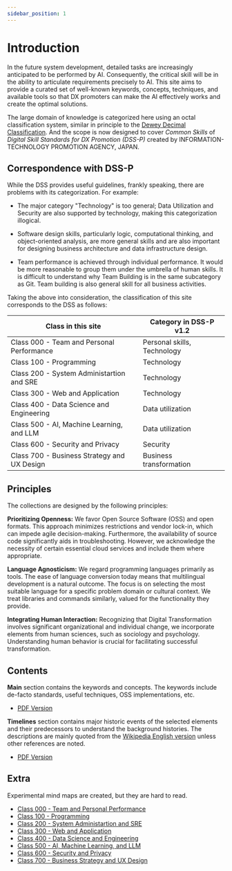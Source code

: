 ```yaml
---
sidebar_position: 1
---
```


# Introduction

In the future system development, detailed tasks are increasingly anticipated to be performed by AI. Consequently, the critical skill will be in the ability to articulate requirements precisely to AI.
This site aims to provide a curated set of well-known keywords, concepts, techniques, and available tools so that DX promoters can make the AI effectively works and create the optimal solutions.

The large domain of knowledge is categorized here using an octal classification system, similar in principle to the [Dewey Decimal Classification](https://en.wikipedia.org/wiki/Dewey_Decimal_Classification).
And the scope is now designed to cover _Common Skills_ of _Digital Skill Standards for DX Promotion (DSS-P)_ created by INFORMATION-TECHNOLOGY PROMOTION AGENCY, JAPAN.

## Correspondence with DSS-P

While the DSS provides useful guidelines, frankly speaking, there are problems with its categorization. For example:

* The major category "Technology" is too general; Data Utilization and Security are also supported by technology, making this categorization illogical.

* Software design skills, particularly logic, computational thinking, and object-oriented analysis, are more general skills and are also important for designing business architecture and data infrastructure design.

* Team performance is achieved through individual performance. It would be more reasonable to group them under the umbrella of human skills. It is difficult to understand why Team Building is in the same subcategory as Git. Team building is also general skill for all business activities.

Taking the above into consideration, the classification of this site corresponds to the DSS as follows:

| Class in this site | Category in DSS-P v1.2      |
| ------------------ | --------------------------- |
| Class 000 - Team and Personal Performance| Personal skills, Technology |
| Class 100 - Programming| Technology |
| Class 200 - System Administartion and SRE| Technology |
| Class 300 - Web and Application| Technology |
| Class 400 - Data Science and Engineering| Data utilization |
| Class 500 - AI, Machine Learning, and LLM| Data utilization |
| Class 600 - Security and Privacy| Security |
| Class 700 - Business Strategy and UX Design| Business transformation |

## Principles

The collections are designed by the following principles:

**Prioritizing Openness:** We favor Open Source Software (OSS) and open formats. This approach minimizes restrictions and vendor lock-in, which can impede agile decision-making. Furthermore, the availability of source code significantly aids in troubleshooting. However, we acknowledge the necessity of certain essential cloud services and include them where appropriate.

**Language Agnosticism:** We regard programming languages primarily as tools. The ease of language conversion today means that multilingual development is a natural outcome. The focus is on selecting the most suitable language for a specific problem domain or cultural context. We treat libraries and commands similarly, valued for the functionality they provide.

**Integrating Human Interaction:** Recognizing that Digital Transformation involves significant organizational and individual change, we incorporate elements from human sciences, such as sociology and psychology. Understanding human behavior is crucial for facilitating successful transformation.

## Contents

**Main** section contains the keywords and concepts.
The keywords include de-facto standards, useful techniques, OSS implementations, etc.

* [PDF Version](pathname:///usr/docs/main.pdf)

**Timelines** section contains major historic events of the selected elements and their predecessors to understand the background histories.
The descriptions are mainly quoted from the [Wikipedia English version](https://en.wikipedia.org/wiki/Main_Page) unless other references are noted.

* [PDF Version](pathname:///usr/docs/timelines.pdf)

## Extra

Experimental mind maps are created, but they are hard to read.

* [Class 000 - Team and Personal Performance](pathname:///usr/docs/main/cls0.map.html)
* [Class 100 - Programming](pathname:///usr/docs/main/cls1.map.html)
* [Class 200 - System Administartion and SRE](pathname:///usr/docs/main/cls2.map.html)
* [Class 300 - Web and Application](pathname:///usr/docs/main/cls3.map.html)
* [Class 400 - Data Science and Engineering](pathname:///usr/docs/main/cls4.map.html)
* [Class 500 - AI, Machine Learning, and LLM](pathname:///usr/docs/main/cls5.map.html)
* [Class 600 - Security and Privacy](pathname:///usr/docs/main/cls6.map.html)
* [Class 700 - Business Strategy and UX Design](pathname:///usr/docs/main/cls7.map.html)
